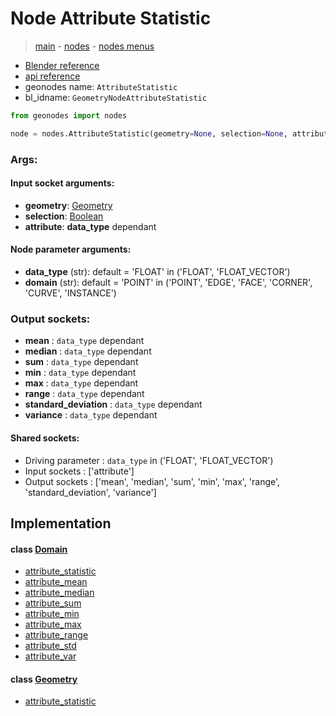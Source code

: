 # Node Attribute Statistic

> [main](../structure.md) - [nodes](nodes.md) - [nodes menus](nodes_menus.md)

- [Blender reference](https://docs.blender.org/manual/en/latest/modeling/geometry_nodes/attribute/attribute_statistic.html)
- [api reference](https://docs.blender.org/api/current/bpy.types.GeometryNodeAttributeStatistic.html)
- geonodes name: `AttributeStatistic`
- bl_idname: `GeometryNodeAttributeStatistic`

```python
from geonodes import nodes

node = nodes.AttributeStatistic(geometry=None, selection=None, attribute=None, data_type='FLOAT', domain='POINT')
```

### Args:

#### Input socket arguments:

- **geometry**: [Geometry](Geometry.md)
- **selection**: [Boolean](Boolean.md)
- **attribute**: **data_type** dependant

#### Node parameter arguments:

- **data_type** (str): default = 'FLOAT' in ('FLOAT', 'FLOAT_VECTOR')
- **domain** (str): default = 'POINT' in ('POINT', 'EDGE', 'FACE', 'CORNER', 'CURVE', 'INSTANCE')

### Output sockets:

- **mean** : ``data_type`` dependant
- **median** : ``data_type`` dependant
- **sum** : ``data_type`` dependant
- **min** : ``data_type`` dependant
- **max** : ``data_type`` dependant
- **range** : ``data_type`` dependant
- **standard_deviation** : ``data_type`` dependant
- **variance** : ``data_type`` dependant

#### Shared sockets:

- Driving parameter : ``data_type`` in ('FLOAT', 'FLOAT_VECTOR')
- Input sockets  : ['attribute']
- Output sockets : ['mean', 'median', 'sum', 'min', 'max', 'range', 'standard_deviation', 'variance']
## Implementation

#### class [Domain](Domain.md)

 - [attribute_statistic](Domain.md#attribute_statistic)
 - [attribute_mean](Domain.md#attribute_mean)
 - [attribute_median](Domain.md#attribute_median)
 - [attribute_sum](Domain.md#attribute_sum)
 - [attribute_min](Domain.md#attribute_min)
 - [attribute_max](Domain.md#attribute_max)
 - [attribute_range](Domain.md#attribute_range)
 - [attribute_std](Domain.md#attribute_std)
 - [attribute_var](Domain.md#attribute_var)
#### class [Geometry](Geometry.md)

 - [attribute_statistic](Geometry.md#attribute_statistic)
